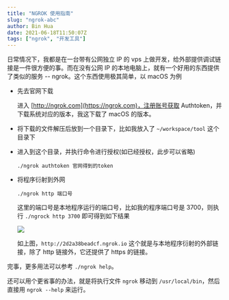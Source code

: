 ```yaml
---
title: "NGROK 使用指南"
slug: "ngrok-abc"
author: Bin Hua
date: 2021-06-18T11:50:07Z
tags: ["ngrok", "开发工具"]
---
```


日常情况下，我都是在一台带有公网独立 IP 的 vps 上做开发，给外部提供调试链接是一件很方便的事。而在没有公网 IP 的本地电脑上，就有一个好用的东西提供了类似的服务 -- ngrok。这个东西使用极其简单，以 macOS 为例

- 先去官网下载

  进入 [http://ngrok.com](https://ngrok.com)，注册账号获取 Authtoken，并下载系统对应的版本，我这下载了 macOS 的版本。

- 将下载的文件解压后放到一个目录下，比如我放入了 `~/workspace/tool` 这个目录下

- 进入到这个目录，并执行命令进行授权(如已经授权，此步可以省略)

  ```
  ./ngrok authtoken 官网得到的token
  ```

- 将程序衍射到外网

  ```
  ./ngrok http 端口号
  ```

  这里的端口号是本地程序运行的端口号，比如我的程序端口号是 3700，则执行 `./ngrock http 3700` 即可得到如下结果

  ![](/imgs/ngrok-abc-01.jpg)

  如上图，`http://2d2a38beadcf.ngrok.io` 这个就是与本地程序衍射的外部链接，除了 http 链接外，它还提供了 https 的链接。

完事，更多用法可以参考 `./ngrok help`。

还可以用个更省事的办法，就是将执行文件 `ngrok` 移动到 `/usr/local/bin`，然后直接用 `ngrok --help` 来运行。
